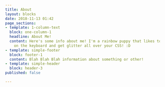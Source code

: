 ```yaml
---
title: About
layout: blocks
date: 2018-11-13 01:42
page_sections:
- template: 1-column-text
  block: one-column-1
  headline: About Me!
  content: Here's some info about me! I'm a rainbow puppy that likes to roll his paws
    on the keyboard and get glitter all over your CSS! :D
- template: simple-footer
  block: footer-1
  content: Blah Blah Blah information about something or other!
- template: simple-header
  block: header-3
published: false

---
```

